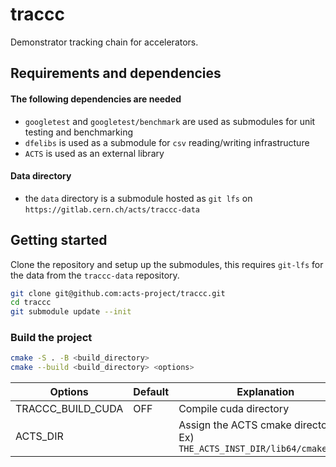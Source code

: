 # traccc

Demonstrator tracking chain for accelerators.

## Requirements and dependencies 

#### The following dependencies are needed
- `googletest` and `googletest/benchmark` are used as submodules for unit testing and benchmarking
- `dfelibs` is used as a submodule for `csv` reading/writing infrastructure
- `ACTS` is used as an external library

#### Data directory
- the `data` directory is a submodule hosted as `git lfs` on `https://gitlab.cern.ch/acts/traccc-data`

## Getting started

Clone the repository and setup up the submodules, this requires `git-lfs` for the data from the `traccc-data` repository.

```sh
git clone git@github.com:acts-project/traccc.git
cd traccc
git submodule update --init
```

### Build the project

```sh
cmake -S . -B <build_directory>
cmake --build <build_directory> <options>
```

Options | Default | Explanation |
--- | --- | --- |
TRACCC_BUILD_CUDA | OFF | Compile cuda directory |
ACTS_DIR |  | Assign the ACTS cmake directory Ex) `THE_ACTS_INST_DIR/lib64/cmake/Acts` |
